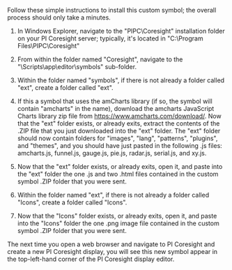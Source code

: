 Follow these simple instructions to install this custom symbol; the overall process should only take a minutes.

1. In Windows Explorer, navigate to the "PIPC\Coresight" installation folder on your PI Coresight server; typically, it's located in "C:\Program Files\PIPC\Coresight"

2. From within the folder named "Coresight", navigate to the "\Scripts\app\editor\symbols" sub-folder.  

3. Within the folder named "symbols", if there is not already a folder called "ext", create a folder called "ext".  

4. If this a symbol that uses the amCharts library (if so, the symbol will contain "amcharts" in the name), download the amcharts JavaScript Charts library zip file from https://www.amcharts.com/download/.  Now that the "ext" folder exists, or already exits, extract the contents of the .ZIP file that you just downloaded into the "ext" folder.  The "ext" folder should now contain folders for "images", "lang", "patterns", "plugins", and "themes", and you should have just pasted in the following .js files: amcharts.js, funnel.js, gauge.js, pie.js, radar.js, serial.js, and xy.js.

5. Now that the "ext" folder exists, or already exits, open it, and paste into the "ext" folder the one .js and two .html files contained in the custom symbol .ZIP folder that you were sent.

6. Within the folder named "ext", if there is not already a folder called "Icons", create a folder called "Icons".  

7. Now that the "Icons" folder exists, or already exits, open it, and paste into the "Icons" folder the one .png image file contained in the custom symbol .ZIP folder that you were sent.

The next time you open a web browser and navigate to PI Coresight and create a new PI Coresight display, you will see this new symbol appear in the top-left-hand corner of the PI Coresight display editor.